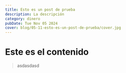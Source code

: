 ```yaml
---
title: Esto es un post de prueba
description: La descripción
category: dinero
pubDate: Tue Nov 05 2024
cover: blog/05-11-esto-es-un-post-de-prueba/cover.jpg
---
```

# Este es el contenido

> asdasdasd
